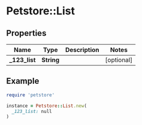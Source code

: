 # Petstore::List

## Properties

| Name | Type | Description | Notes |
| ---- | ---- | ----------- | ----- |
| **_123_list** | **String** |  | [optional] |

## Example

```ruby
require 'petstore'

instance = Petstore::List.new(
  _123_list: null
)
```

